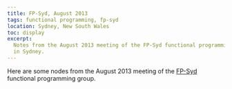 ```yaml
---
title: FP-Syd, August 2013
tags: functional programming, fp-syd
location: Sydney, New South Wales
toc: display
excerpt: 
  Notes from the August 2013 meeting of the FP-Syd functional programming group
  in Sydney.
---
```


Here are some nodes from the August 2013 meeting of the [FP-Syd][fp-syd]
functional programming group.

[fp-syd]: http://fp-syd.ouroborus.net/

